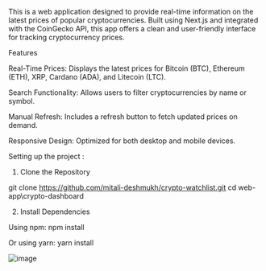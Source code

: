 This is a web application designed to provide real-time information on the latest prices of popular cryptocurrencies. Built using Next.js and integrated with the CoinGecko API, this app offers a clean and user-friendly interface for tracking cryptocurrency prices.

Features

Real-Time Prices: Displays the latest prices for Bitcoin (BTC), Ethereum (ETH), XRP, Cardano (ADA), and Litecoin (LTC).

Search Functionality: Allows users to filter cryptocurrencies by name or symbol.

Manual Refresh: Includes a refresh button to fetch updated prices on demand.

Responsive Design: Optimized for both desktop and mobile devices.

Setting up the project : 
1. Clone the Repository

git clone https://github.com/mitali-deshmukh/crypto-watchlist.git
cd web-app\crypto-dashboard

2. Install Dependencies

Using npm:
npm install

Or using yarn:
yarn install

![image](https://github.com/user-attachments/assets/9880a0f7-f621-4c9c-97f0-2133c3daa250)
